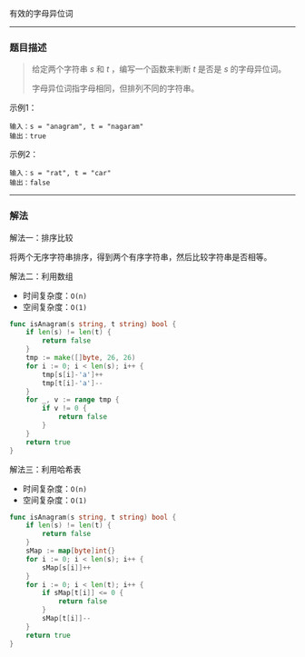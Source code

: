 有效的字母异位词

----

### 题目描述

> 给定两个字符串 *s* 和 *t* ，编写一个函数来判断 *t* 是否是 *s* 的字母异位词。
>
> 字母异位词指字母相同，但排列不同的字符串。

示例1：

```shell
输入：s = "anagram", t = "nagaram"
输出：true
```

示例2：

```shell
输入：s = "rat", t = "car"
输出：false
```



----

### 解法

解法一：排序比较

将两个无序字符串排序，得到两个有序字符串，然后比较字符串是否相等。



解法二：利用数组

- 时间复杂度：`O(n)`
- 空间复杂度：`O(1)`

```go
func isAnagram(s string, t string) bool {
	if len(s) != len(t) {
		return false
	}
	tmp := make([]byte, 26, 26)
	for i := 0; i < len(s); i++ {
		tmp[s[i]-'a']++
		tmp[t[i]-'a']--
	}
	for _, v := range tmp {
		if v != 0 {
			return false
		}
	}
	return true
}
```



解法三：利用哈希表

- 时间复杂度：`O(n)`
- 空间复杂度：`O(1)`

```go
func isAnagram(s string, t string) bool {
	if len(s) != len(t) {
		return false
	}
	sMap := map[byte]int{}
	for i := 0; i < len(s); i++ {
		sMap[s[i]]++
	}
	for i := 0; i < len(t); i++ {
		if sMap[t[i]] <= 0 {
			return false
		}
		sMap[t[i]]--
	}
	return true
}
```



